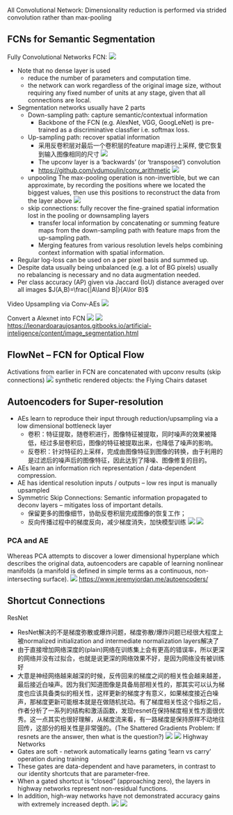 All Convolutional Network: 
Dimensionality reduction is performed via strided convolution rather than max-pooling
## FCNs for Semantic Segmentation
Fully Convolutional Networks
FCN:
![](images/fcn.png)
* Note that no dense layer is used
    * reduce the number of parameters and computation time.
    * the network can work regardless of the original image size, without requiring any fixed number of units at any stage, given that all connections are local.
* Segmentation networks usually have 2 parts
    * Down-sampling path: capture semantic/contextual information
        * Backbone of the FCN (e.g. AlexNet, VGG, GoogLeNet) is pre-trained as a discriminative classfier i.e. softmax loss.
    * Up-sampling path: recover spatial information
        * 采用反卷积层对最后一个卷积层的feature map进行上采样, 使它恢复到输入图像相同的尺寸
        ![](images/fcn_semantic.png)
        * The upconv layer is a ‘backwards’ (or ‘transposed’) convolution
        * https://github.com/vdumoulin/conv_arithmetic
        ![](images\upconv.png)
    * unpooling
    The max-pooling operation is non-invertible, but we can approximate, by recording the positions where we located the biggest values, then use this positions to reconstruct the data from the layer above
    ![](images\unpooling.png)
    * skip connections: fully recover the fine-grained spatial information lost in the pooling or downsampling layers 
        * transfer local information by concatenating or summing feature maps from the down-sampling path with feature maps from the up-sampling path. 
        * Merging features from various resolution levels helps combining context information with spatial information.
* Regular log-loss can be used on a per pixel basis and summed up.
* Despite data usually being unbalanced (e.g. a lot of BG pixels) usually no rebalancing is necessary and no data augmentation needed.
* Per class accuracy (AP) given via Jaccard (IoU) distance averaged over all images $J(A,B)=\frac{|A\land B|}{A\lor B}$

Video Upsampling via Conv-AEs
![](images\video.png)

Convert a Alexnet into FCN
![](images\fcn1.png)
![](images\fcn2.png)
https://leonardoaraujosantos.gitbooks.io/artificial-inteligence/content/image_segmentation.html
## FlowNet – FCN for Optical Flow
Activations from earlier in FCN are concatenated with upconv results (skip connections)
![](images/flownet.png)
synthetic rendered objects: the Flying Chairs dataset
## Autoencoders for Super-resolution
* AEs learn to reproduce their input through reduction/upsampling via a low dimensional bottleneck layer
    * 卷积：特征提取，随卷积进行，图像特征被提取，同时噪声的效果被降低，经过多层卷积后，图像的特征被提取出来，也降低了噪声的影响。
    * 反卷积：针对特征的上采样，完成由图像特征到图像的转换，由于利用的是过滤后的噪声后的图像特征，因此达到了降噪、图像修复的目的。
* AEs learn an information rich representation / data-dependent compression.
* AE has identical resolution inputs / outputs – low res input is manually upsampled
* Symmetric Skip Connections: Semantic information propagated to deconv layers – mitigates loss of important details. 
    * 保留更多的图像细节，协助反卷积层完成图像的恢复工作；
    * 反向传播过程中的梯度反向，减少梯度消失，加快模型训练
![](images/ae.png)
![](images/symmetric_skip.png)

### PCA and AE
Whereas PCA attempts to discover a lower dimensional hyperplane which describes the original data, autoencoders are capable of learning nonlinear manifolds (a manifold is defined in simple terms as a continuous, non-intersecting surface).
![](images/pca_ae.png)
https://www.jeremyjordan.me/autoencoders/


## Shortcut Connections 
ResNet
* ResNet解决的不是梯度弥散或爆炸问题，梯度弥散/爆炸问题已经很大程度上被normalized initialization  and intermediate normalization layers解决了
* 由于直接增加网络深度的(plain)网络在训练集上会有更高的错误率，所以更深的网络并没有过拟合，也就是说更深的网络效果不好，是因为网络没有被训练好
* 大意是神经网络越来越深的时候，反传回来的梯度之间的相关性会越来越差，最后接近白噪声。因为我们知道图像是具备局部相关性的，那其实可以认为梯度也应该具备类似的相关性，这样更新的梯度才有意义，如果梯度接近白噪声，那梯度更新可能根本就是在做随机扰动。有了梯度相关性这个指标之后，作者分析了一系列的结构和激活函数，发现resnet在保持梯度相关性方面很优秀。这一点其实也很好理解，从梯度流来看，有一路梯度是保持原样不动地往回传，这部分的相关性是非常强的。(The Shattered Gradients Problem: If resnets are the answer, then what is the question?)
![](images/residul_block.png)
![](images/residul_block_practice.png)
Highway Networks
* Gates are soft - network automatically learns gating ‘learn vs carry’ operation during training
* These gates are data-dependent and have parameters, in contrast to our identity shortcuts that are parameter-free. 
* When a gated shortcut is “closed” (approaching zero), the layers in highway networks represent non-residual functions.  
* In addition, high-way networks have not demonstrated accuracy gains with extremely increased depth.
![](images\highway1.png)
![](images\highway.png)